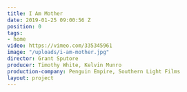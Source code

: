 ```yaml
---
title: I Am Mother
date: 2019-01-25 09:00:56 Z
position: 0
tags:
- home
video: https://vimeo.com/335345961
image: "/uploads/i-am-mother.jpg"
director: Grant Sputore
producer: Timothy White, Kelvin Munro
production-company: Penguin Empire, Southern Light Films
layout: project
---
```


